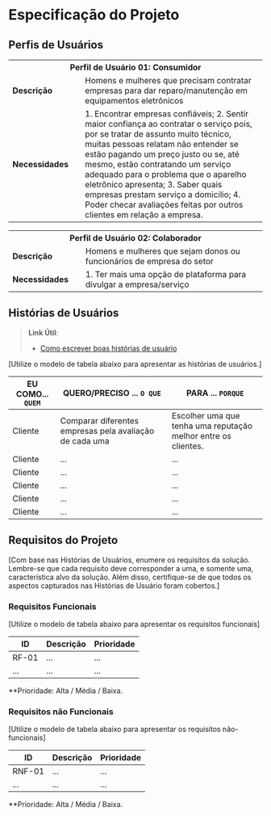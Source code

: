 # Especificação do Projeto

## Perfis de Usuários

<table>
<tbody>
<tr align=center>
<th colspan="2">Perfil de Usuário 01: Consumidor </th>
</tr>
<tr>
<td width="150px"><b>Descrição</b></td>
<td width="600px">Homens e mulheres que precisam contratar empresas para dar 
reparo/manutenção em equipamentos eletrônicos</td>
</tr>
<tr>
<td><b>Necessidades</b></td>
<td>1. Encontrar empresas confiáveis;
2. Sentir maior confiança ao contratar o serviço pois, por se tratar de 
assunto muito técnico, muitas pessoas relatam não entender se 
estão pagando um preço justo ou se, até mesmo, estão 
contratando um serviço adequado para o problema que o aparelho 
eletrônico apresenta;
3. Saber quais empresas prestam serviço a domicílio;
4. Poder checar avaliações feitas por outros clientes em relação a 
empresa.</td>
</tr>
</tbody>
  
</table>
<table>
<tbody>
<tr align=center>
<th colspan="2">Perfil de Usuário 02: Colaborador</th>
</tr>
<tr>
<td width="150px"><b>Descrição</b></td>
<td width="600px">Homens e mulheres que sejam donos ou funcionários de empresa do setor</td>
</tr>
<tr>
<td><b>Necessidades</b></td>
<td>1. Ter mais uma opção de plataforma para divulgar a 
empresa/serviço</td>
</tr>
</tbody>
</table>



## Histórias de Usuários


> **Link Útil**:
> - [Como escrever boas histórias de usuário](https://medium.com/vertice/como-escrever-boas-users-stories-hist%C3%B3rias-de-usu%C3%A1rios-b29c75043fac)

[Utilize o modelo de tabela abaixo para apresentar as histórias de usuários.]

|EU COMO... `QUEM`   | QUERO/PRECISO ... `O QUE` |PARA ... `PORQUE`                 |
|--------------------|------------------------------------|----------------------------------------------------|
| Cliente| Comparar diferentes empresas pela avaliação de cada uma|Escolher uma que tenha uma reputação melhor entre os clientes.|
| Cliente            | ...                       | ...                              |
| Cliente            | ...                       | ...                              |
| Cliente            | ...                       | ...                              |
| Cliente            | ...                       | ...                              |
| Cliente            | ...                       | ...                              |

## Requisitos do Projeto

[Com base nas Histórias de Usuários, enumere os requisitos da solução. Lembre-se que cada requisito deve corresponder a uma, e somente uma, característica alvo da solução. Além disso, certifique-se de que todos os aspectos capturados nas Histórias de Usuário foram cobertos.]

### Requisitos Funcionais

[Utilize o modelo de tabela abaixo para apresentar os requisitos funcionais]

|ID    | Descrição                | Prioridade |
|-------|---------------------------------|----|
| RF-01 |  ...                    | ...   | 
|  ...  |  ...                    | ...   |

**Prioridade: Alta / Média / Baixa. 

### Requisitos não Funcionais

[Utilize o modelo de tabela abaixo para apresentar os requisitos não-funcionais]

|ID      | Descrição               |Prioridade |
|--------|-------------------------|----|
| RNF-01 |  ...                    | ...   | 
| ...    |  ...                    | ...   | 

**Prioridade: Alta / Média / Baixa. 

